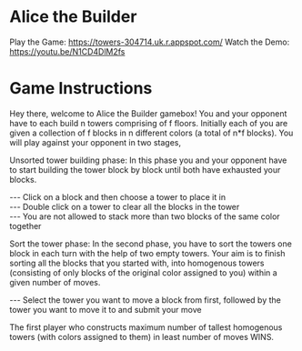 # Alice the Builder
Play the Game: https://towers-304714.uk.r.appspot.com/
Watch the Demo: https://youtu.be/N1CD4DlM2fs

# Game Instructions
Hey there, welcome to Alice the Builder gamebox! You and your opponent have to each build n towers comprising of f floors. Initially each of you are given a collection of f blocks in n different colors (a total of n*f blocks). You will play against your opponent in two stages,

Unsorted tower building phase: In this phase you and your opponent have to start building the tower block by block until both have exhausted your blocks.

--- Click on a block and then choose a tower to place it in  
--- Double click on a tower to clear all the blocks in the tower  
--- You are not allowed to stack more than two blocks of the same color together  


Sort the tower phase: In the second phase, you have to sort the towers one block in each turn with the help of two empty towers. Your aim is to finish sorting all the blocks that you started with, into homogenous towers (consisting of only blocks of the original color assigned to you) within a given number of moves.

--- Select the tower you want to move a block from first, followed by the tower you want to move it to and submit your move  


The first player who constructs maximum number of tallest homogenous towers (with colors assigned to them) in least number of moves WINS.




